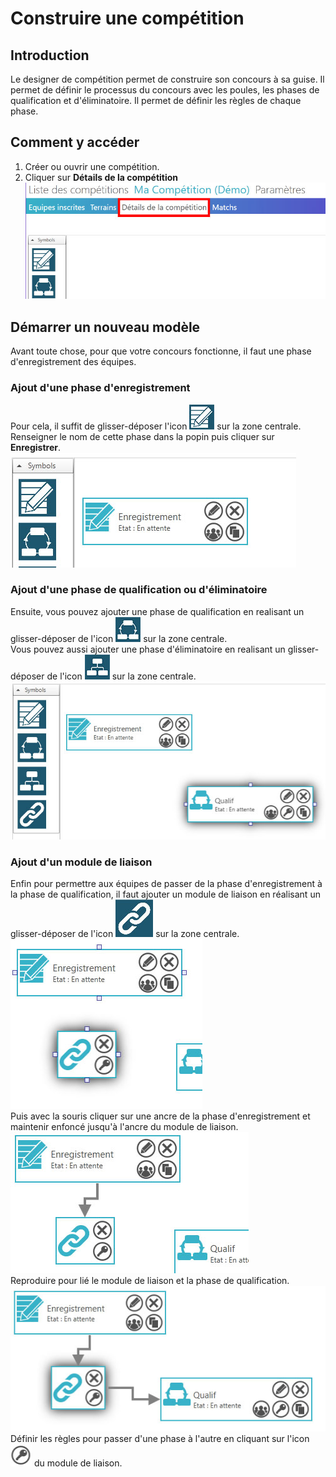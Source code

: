 ﻿# Construire une compétition
## Introduction
Le designer de compétition permet de construire son concours à sa guise.
Il permet de définir le processus du concours avec les poules, les phases de qualification et d'éliminatoire.
Il permet de définir les règles de chaque phase.

## Comment y accéder
1. Créer ou ouvrir une compétition.
2. Cliquer sur **Détails de la compétition**  
 ![detail de la compétition](img/design-competition/1.jpg)

## Démarrer un nouveau modèle
Avant toute chose, pour que votre concours fonctionne, il faut une phase d'enregistrement des équipes.

### Ajout d'une phase d'enregistrement
Pour cela, il suffit de glisser-déposer l'icon ![](img/design-competition/2.jpg) sur la zone centrale.  
Renseigner le nom de cette phase dans la popin puis cliquer sur **Enregistrer**.  
![](img/design-competition/3.jpg)

### Ajout d'une phase de qualification ou d'éliminatoire
Ensuite, vous pouvez ajouter une phase de qualification en realisant un glisser-déposer de l'icon ![](img/design-competition/4.jpg) sur la zone centrale.  
Vous pouvez aussi ajouter une phase d'éliminatoire en realisant un glisser-déposer de l'icon ![](img/design-competition/5.jpg) sur la zone centrale.  
![](img/design-competition/6.jpg)

### Ajout d'un module de liaison
Enfin pour permettre aux équipes de passer de la phase d'enregistrement à la phase de qualification, il faut ajouter un module de liaison en réalisant un glisser-déposer de l'icon ![](img/design-competition/7.jpg) sur la zone centrale.  
![](img/design-competition/8.jpg)  
Puis avec la souris cliquer sur une ancre de la phase d'enregistrement et maintenir enfoncé jusqu'à l'ancre du module de liaison.  
![](img/design-competition/9.jpg)  
Reproduire pour lié le module de liaison et la phase de qualification.  
![](img/design-competition/10.jpg)  
Définir les règles pour passer d'une phase à l'autre en cliquant sur l'icon ![](img/design-competition/11.jpg) du module de liaison.